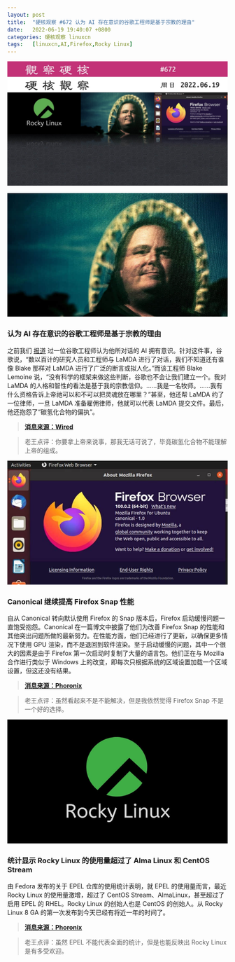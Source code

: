 ```yaml
---
layout: post
title:	"硬核观察 #672 认为 AI 存在意识的谷歌工程师是基于宗教的理由"
date:	2022-06-19 19:40:07 +0800 
categories:	硬核观察 linuxcn 
tags:	[linuxcn,AI,Firefox,Rocky Linux]
---
```



![](/Asserts/Images/album/202206/19/193911s1lk2549jj3299j1.jpg)


![](/Asserts/Images/album/202206/19/193920t8u11ltprfq2hv00.jpg)


### 认为 AI 存在意识的谷歌工程师是基于宗教的理由


之前我们 [报道](/article-14705-1.html) 过一位谷歌工程师认为他所对话的 AI 拥有意识。针对这件事，谷歌说，“数以百计的研究人员和工程师与 LaMDA 进行了对话，我们不知道还有谁像 Blake 那样对 LaMDA 进行了广泛的断言或拟人化。”而该工程师 Blake Lemoine 说，“没有科学的框架来做这些判断，谷歌也不会让我们建立一个。我对 LaMDA 的人格和智性的看法是基于我的宗教信仰。……我是一名牧师。……我有什么资格告诉上帝祂可以和不可以把灵魂放在哪里？”甚至，他还帮 LaMDA 约了一位律师，一旦 LaMDA 准备雇佣律师，他就可以代表 LaMDA 提交文件。最后，他还抱怨了“碳氢化合物的偏执”。



> 
> **[消息来源：Wired](https://www.wired.com/story/blake-lemoine-google-lamda-ai-bigotry/)**
> 
> 
> 



> 
> 老王点评：你要拿上帝来说事，那我无话可说了，毕竟碳氢化合物不能理解上帝的组成。
> 
> 
> 


![](/Asserts/Images/album/202206/19/193930gl3rf6d33t6zc193.jpg)


### Canonical 继续提高 Firefox Snap 性能


自从 Canonical 转向默认使用 Firefox 的 Snap 版本后，Firefox 启动缓慢问题一直饱受抱怨。Canonical 在一篇博文中披露了他们为改善 Firefox Snap 的性能和其他突出问题所做的最新努力。在性能方面，他们已经进行了更新，以确保更多情况下使用 GPU 渲染，而不是退回到软件渲染。至于启动缓慢的问题，其中一个很大的因素是由于 Firefox 第一次启动时复制了大量的语言包。他们正在与 Mozilla 合作进行类似于 Windows 上的改变，即每次只根据系统的区域设置加载一个区域设置，但这还没有结果。



> 
> **[消息来源：Phoronix](https://www.phoronix.com/scan.php?page=news_item&px=Firefox-Snap-Performance-2)**
> 
> 
> 



> 
> 老王点评：虽然看起来不是不能解决，但是我依然觉得 Firefox Snap 不是一个好的选择。
> 
> 
> 


![](/Asserts/Images/album/202206/19/193944goftdn1xtoxcfo7j.jpg)


### 统计显示 Rocky Linux 的使用量超过了 Alma Linux 和 CentOS Stream


由 Fedora 发布的关于 EPEL 仓库的使用统计表明，就 EPEL 的使用量而言，最近 Rocky Linux 的使用量激增，超过了 CentOS Stream、AlmaLinux，甚至超过了启用 EPEL 的 RHEL。Rocky Linux 的创始人也是 CentOS 的创始人。从 Rocky Linux 8 GA 的第一次发布到今天已经有将近一年的时间了。



> 
> **[消息来源：Phoronix](https://www.phoronix.com/scan.php?page=news_item&px=EPEL-Stats-Rocky-Linux-Surge)**
> 
> 
> 



> 
> 老王点评：虽然 EPEL 不能代表全面的统计，但是也能反映出 Rocky Linux 是有多受欢迎。
> 
> 
>
